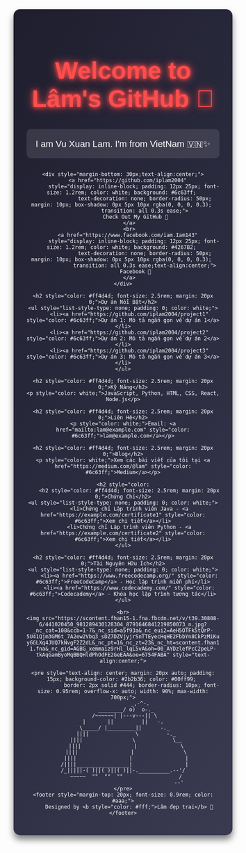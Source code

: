 <div style="font-family: 'Arial', sans-serif; text-align: center; background: linear-gradient(120deg, #1e1e2e, #3a3a52); color: white; padding: 30px; border-radius: 15px; box-shadow: 0px 10px 15px rgba(0, 0, 0, 0.5);">
    <h1 style="color: #ff4d4d; font-size: 3.5rem; text-shadow: 0px 0px 10px #ff4d4d, 0px 0px 20px #ff4d4d; animation: pulse 1.5s infinite;text-align:center;">
        Welcome to Lâm's GitHub 👑
    </h1>
    <p style="font-size: 1.3rem; line-height: 1.8; margin-bottom: 30px; background-color: rgba(255, 255, 255, 0.1); padding: 15px; border-radius: 10px;text-align:center;">
        I am Vu Xuan Lam. I'm from VietNam 🇻🇳✨
    </p>
    
    <div style="margin-bottom: 30px;text-align:center;">
        <a href="https://github.com/iplam2004" 
           style="display: inline-block; padding: 12px 25px; font-size: 1.2rem; color: white; background: #6c63ff; 
                  text-decoration: none; border-radius: 50px; margin: 10px; box-shadow: 0px 5px 10px rgba(0, 0, 0, 0.3); 
                  transition: all 0.3s ease;">
            Check Out My GitHub 🚀
        </a>
        <br>
        <a href="https://www.facebook.com/iam.Iam143" 
           style="display: inline-block; padding: 12px 25px; font-size: 1.2rem; color: white; background: #4267B2; 
                  text-decoration: none; border-radius: 50px; margin: 10px; box-shadow: 0px 5px 10px rgba(0, 0, 0, 0.3); 
                  transition: all 0.3s ease;text-align:center;">
            Facebook 📘
        </a>
    </div>
    
    <h2 style="color: #ff4d4d; font-size: 2.5rem; margin: 20px 0;">Dự án Nổi Bật</h2>
    <ul style="list-style-type: none; padding: 0; color: white;">
        <li><a href="https://github.com/iplam2004/project1" style="color: #6c63ff;">Dự án 1: Mô tả ngắn gọn về dự án 1</a></li>
        <li><a href="https://github.com/iplam2004/project2" style="color: #6c63ff;">Dự án 2: Mô tả ngắn gọn về dự án 2</a></li>
        <li><a href="https://github.com/iplam2004/project3" style="color: #6c63ff;">Dự án 3: Mô tả ngắn gọn về dự án 3</a></li>
    </ul>

    <h2 style="color: #ff4d4d; font-size: 2.5rem; margin: 20px 0;">Kỹ Năng</h2>
    <p style="color: white;">JavaScript, Python, HTML, CSS, React, Node.js</p>

    <h2 style="color: #ff4d4d; font-size: 2.5rem; margin: 20px 0;">Liên Hệ</h2>
    <p style="color: white;">Email: <a href="mailto:lam@example.com" style="color: #6c63ff;">lam@example.com</a></p>
    
    <h2 style="color: #ff4d4d; font-size: 2.5rem; margin: 20px 0;">Blog</h2>
    <p style="color: white;">Xem các bài viết của tôi tại <a href="https://medium.com/@lam" style="color: #6c63ff;">Medium</a></p>
    
    <h2 style="color:
        <h2 style="color: #ff4d4d; font-size: 2.5rem; margin: 20px 0;">Chứng Chỉ</h2>
    <ul style="list-style-type: none; padding: 0; color: white;">
        <li>Chứng chỉ Lập trình viên Java - <a href="https://example.com/certificate1" style="color: #6c63ff;">Xem chi tiết</a></li>
        <li>Chứng chỉ Lập trình viên Python - <a href="https://example.com/certificate2" style="color: #6c63ff;">Xem chi tiết</a></li>
    </ul>

    <h2 style="color: #ff4d4d; font-size: 2.5rem; margin: 20px 0;">Tài Nguyên Hữu Ích</h2>
    <ul style="list-style-type: none; padding: 0; color: white;">
        <li><a href="https://www.freecodecamp.org/" style="color: #6c63ff;">FreeCodeCamp</a> - Học lập trình miễn phí</li>
        <li><a href="https://www.codecademy.com/" style="color: #6c63ff;">Codecademy</a> - Khóa học lập trình tương tác</li>
    </ul>

    <br>
    <img src="https://scontent.fhan15-1.fna.fbcdn.net/v/t39.30808-6/441020450_981289430128304_8791646841219850073_n.jpg?_nc_cat=108&ccb=1-7&_nc_sid=a5f93a&_nc_eui2=AeH5OTFk5tQrP-5U41Qjm3GM6t_7A2ew2Vbq3_sDZ7DZVjyjrSnTTEyecHqHE2FbbYn8CkPzMiKuvv3_ajLDancs&_nc_ohc=s-yGGLXq4JUQ7kNvgF2Z2dL&_nc_pt=1&_nc_zt=23&_nc_ht=scontent.fhan15-1.fna&_nc_gid=AGBG_xemmaiz9rHl_lqL5vA&oh=00_AYDzlefPcC2peLP-tkAqGamByoMqBBQHldPhOdFE2GeEAA&oe=6754FABA" style="text-align:center;">
    
    <pre style="text-align: center; margin: 20px auto; padding: 15px; background-color: #2b2b36; color: #00ff99; 
                border: 2px solid #444; border-radius: 10px; font-size: 0.95rem; overflow-x: auto; width: 90%; max-width: 700px;">
               _,-^-.
      ________/ o)  o-._
     /~~~~~~| |---v---|| \
    |       ||         ||   -.
     \_____/ |_________||      -._
      ||||               \         -._
      ||||                \            \__
      ||||                 |              \
      ||||                 |                \
      ||||                 |                 |
     /||||_________________|                 |
    /_|||||-( )||( )||( )||-.__________.--'/
      ~~~~~  ""  ""  ""                  /
                                        --'
    </pre>
    <footer style="margin-top: 20px; font-size: 0.9rem; color: #aaa;">
        Designed by <b style="color: #fff;">Lâm đẹp trai</b> 💖
    </footer>
</div>
